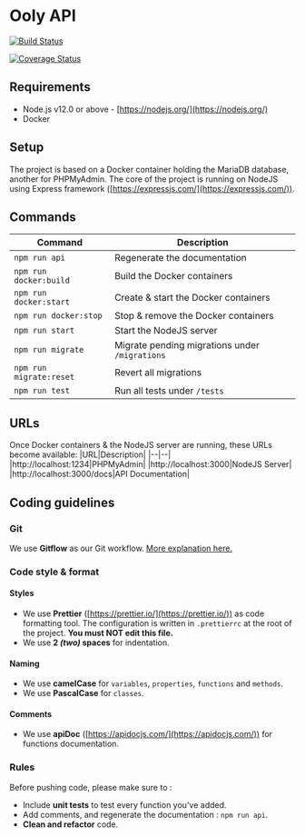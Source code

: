 # Ooly API

[![Build Status](https://travis-ci.org/Treast/node-authentication.svg?branch=master)](https://travis-ci.org/Treast/node-authentication)

[![Coverage Status](https://coveralls.io/repos/github/Treast/node-authentication/badge.svg?branch=master&id=1)](https://coveralls.io/github/Treast/node-authentication?branch=master&id=1)

## Requirements

- Node.js v12.0 or above - [https://nodejs.org/](https://nodejs.org/)
- Docker

## Setup

The project is based on a Docker container holding the MariaDB database, another for PHPMyAdmin.
The core of the project is running on NodeJS using Express framework ([https://expressjs.com/](https://expressjs.com/)).

## Commands

| Command                 | Description                                    |
| ----------------------- | ---------------------------------------------- |
| `npm run api`           | Regenerate the documentation                   |
| `npm run docker:build`  | Build the Docker containers                    |
| `npm run docker:start`  | Create & start the Docker containers           |
| `npm run docker:stop`   | Stop & remove the Docker containers            |
| `npm run start`         | Start the NodeJS server                        |
| `npm run migrate`       | Migrate pending migrations under `/migrations` |
| `npm run migrate:reset` | Revert all migrations                          |
| `npm run test`          | Run all tests under `/tests`                   |

## URLs

Once Docker containers & the NodeJS server are running, these URLs become available:
|URL|Description|
|--|--|
|http://localhost:1234|PHPMyAdmin|
|http://localhost:3000|NodeJS Server|
|http://localhost:3000/docs|API Documentation|

## Coding guidelines

### Git

We use **Gitflow** as our Git workflow. [More explanation here.](https://www.atlassian.com/git/tutorials/comparing-workflows/gitflow-workflow)

### Code style & format

#### Styles

- We use **Prettier** ([https://prettier.io/](https://prettier.io/)) as code formatting tool. The configuration is written in `.prettierrc` at the root of the project. **You must NOT edit this file.**
- We use **2 _(two)_ spaces** for indentation.

#### Naming

- We use **camelCase** for `variables`, `properties`, `functions` and `methods`.
- We use **PascalCase** for `classes`.

#### Comments

- We use **apiDoc** ([https://apidocjs.com/](https://apidocjs.com/)) for functions documentation.

### Rules

Before pushing code, please make sure to :

- Include **unit tests** to test every function you've added.
- Add comments, and regenerate the documentation : `npm run api`.
- **Clean and refactor** code.
